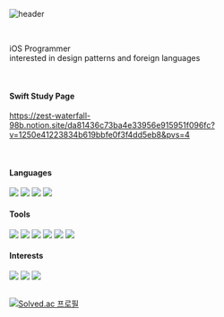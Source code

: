<div align="leading">
  
![header](https://capsule-render.vercel.app/api?type=Soft&text=Come%20smoke%20a%20cigarette%20and%20let%20your%20hair%20down,%20Then%20pray%20for%20the%20rain%20to%20go%20away-nl-I'm%20trying%20to%20forget%20I%20let%20us%20both%20down,%20Then%20pray%20for%20the%20sun%20to%20come%20again-nl-I%20never%20thought%20I%20could%20feel%20so%20small,%20But%20you're%20the%20one%20that%20can't%20live%20without%20attention-nl-I%20never%20thought%20I%20would%20lose%20this%20all,%20But%20you're%20the%20one%20who%20needs%20the%20intervention&fontColor=ffffff&color=0:faf0f0,100:d5e3e8&height=120&section=header&animation=fadeIn&fontSize=15&fontAlignY=17)

<br>

iOS Programmer<br>
interested in design patterns and foreign languages

<br>

#### Swift Study Page

https://zest-waterfall-98b.notion.site/da81436c73ba4e33956e915951f096fc?v=1250e41223834b619bbfe0f3f4dd5eb8&pvs=4

<br>

#### Languages

<img src="https://img.shields.io/badge/Objective_C-e0e0e0?style=for-the-badge&logo=Apple&logoColor=white">  <img src="https://img.shields.io/badge/Swift-dae0e3?style=for-the-badge&logo=Swift&logoColor=white">  <img src="https://img.shields.io/badge/Swift_UI-f0f2f2?style=for-the-badge&logo=Swift&logoColor=white"> <img src="https://img.shields.io/badge/Python-d3d6ce?style=for-the-badge&logo=Python&logoColor=white">
  
#### Tools

<img src="https://img.shields.io/badge/Figma-f7f6f2?style=for-the-badge&logo=Figma&logoColor=white">  <img src="https://img.shields.io/badge/Adobe Photoshop-d9dbde?style=for-the-badge&logo=Adobe Photoshop&logoColor=white"> <img src="https://img.shields.io/badge/Github-d7ddde?style=for-the-badge&logo=Github&logoColor=white"> <img src="https://img.shields.io/badge/Notion-e3e1dc?style=for-the-badge&logo=Notion&logoColor=white"> <img src="https://img.shields.io/badge/Postman-e8e6e6?style=for-the-badge&logo=Postman&logoColor=white"> <img src="https://img.shields.io/badge/Fork-dfdce0?style=for-the-badge&logo=Fork&logoColor=white"> 
  
#### Interests

<img src="https://img.shields.io/badge/Instagram-d1cfd0?style=for-the-badge&logo=Instagram&logoColor=white"> <img src="https://img.shields.io/badge/Steam-ebeff0?style=for-the-badge&logo=Steam&logoColor=white"> <img src="https://img.shields.io/badge/Nintendo Switch-e6dfdc?style=for-the-badge&logo=Nintendo Switch&logoColor=white">

##

[![Solved.ac
프로필](http://mazassumnida.wtf/api/generate_badge?boj=dertflag)](https://solved.ac/dertflag)
  <br>
</div>

  

